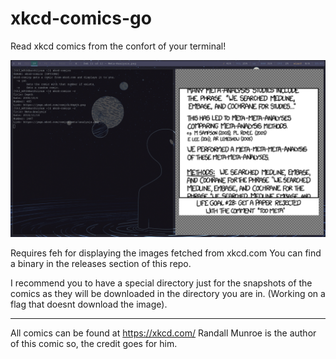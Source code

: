 # xkcd-comics-go
Read xkcd comics from the confort of your terminal!

![Previsualization](/images/preview.png)

Requires feh for displaying the images fetched from xkcd.com
You can find a binary in the releases section of this repo.

I recommend you to have a special directory just for the snapshots of the comics as they will be downloaded in the directory you are in. (Working on a flag that doesnt download the image).

---
All comics can be found at https://xkcd.com/ Randall Munroe is the author of this comic so, the credit goes for him.
